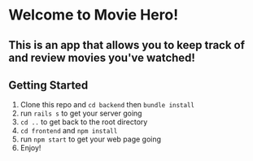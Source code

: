 # Welcome to Movie Hero! 

This is an app that allows you to keep track of and review movies you've watched! 
---------------------------------------------------------------------------------

## Getting Started 

1. Clone this repo and `cd backend` then `bundle install` 
2. run `rails s` to get your server going
3. `cd ..` to get back to the root directory
4. `cd frontend` and `npm install` 
5. run `npm start` to get your web page going 
6. Enjoy!



